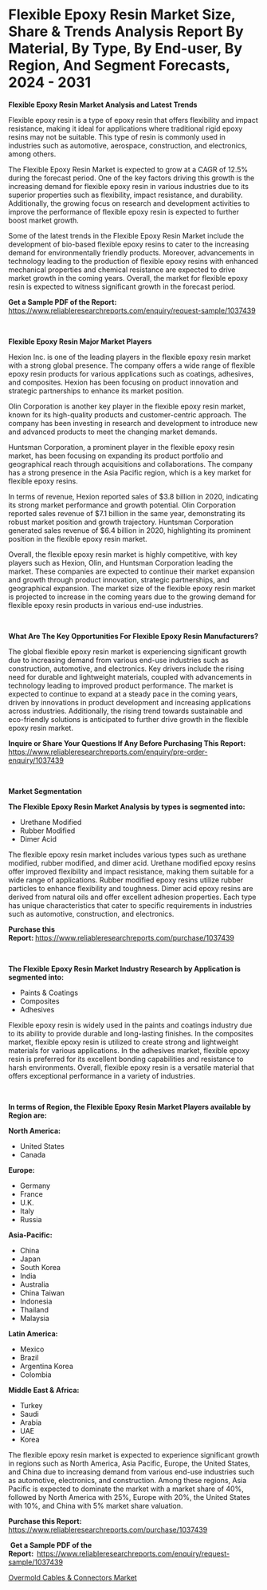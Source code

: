<p><h1>Flexible Epoxy Resin Market Size, Share & Trends Analysis Report By Material, By Type, By End-user, By Region, And Segment Forecasts, 2024 - 2031</h1></p><p><strong>Flexible Epoxy Resin Market Analysis and Latest Trends</strong></p>
<p><p>Flexible epoxy resin is a type of epoxy resin that offers flexibility and impact resistance, making it ideal for applications where traditional rigid epoxy resins may not be suitable. This type of resin is commonly used in industries such as automotive, aerospace, construction, and electronics, among others.</p><p>The Flexible Epoxy Resin Market is expected to grow at a CAGR of 12.5% during the forecast period. One of the key factors driving this growth is the increasing demand for flexible epoxy resin in various industries due to its superior properties such as flexibility, impact resistance, and durability. Additionally, the growing focus on research and development activities to improve the performance of flexible epoxy resin is expected to further boost market growth.</p><p>Some of the latest trends in the Flexible Epoxy Resin Market include the development of bio-based flexible epoxy resins to cater to the increasing demand for environmentally friendly products. Moreover, advancements in technology leading to the production of flexible epoxy resins with enhanced mechanical properties and chemical resistance are expected to drive market growth in the coming years. Overall, the market for flexible epoxy resin is expected to witness significant growth in the forecast period.</p></p>
<p><strong>Get a Sample PDF of the Report:&nbsp;</strong> <a href="https://www.reliableresearchreports.com/enquiry/request-sample/1037439">https://www.reliableresearchreports.com/enquiry/request-sample/1037439</a></p>
<p>&nbsp;</p>
<p><strong>Flexible Epoxy Resin Major Market Players</strong></p>
<p><p>Hexion Inc. is one of the leading players in the flexible epoxy resin market with a strong global presence. The company offers a wide range of flexible epoxy resin products for various applications such as coatings, adhesives, and composites. Hexion has been focusing on product innovation and strategic partnerships to enhance its market position.</p><p>Olin Corporation is another key player in the flexible epoxy resin market, known for its high-quality products and customer-centric approach. The company has been investing in research and development to introduce new and advanced products to meet the changing market demands.</p><p>Huntsman Corporation, a prominent player in the flexible epoxy resin market, has been focusing on expanding its product portfolio and geographical reach through acquisitions and collaborations. The company has a strong presence in the Asia Pacific region, which is a key market for flexible epoxy resins.</p><p>In terms of revenue, Hexion reported sales of $3.8 billion in 2020, indicating its strong market performance and growth potential. Olin Corporation reported sales revenue of $7.1 billion in the same year, demonstrating its robust market position and growth trajectory. Huntsman Corporation generated sales revenue of $6.4 billion in 2020, highlighting its prominent position in the flexible epoxy resin market.</p><p>Overall, the flexible epoxy resin market is highly competitive, with key players such as Hexion, Olin, and Huntsman Corporation leading the market. These companies are expected to continue their market expansion and growth through product innovation, strategic partnerships, and geographical expansion. The market size of the flexible epoxy resin market is projected to increase in the coming years due to the growing demand for flexible epoxy resin products in various end-use industries.</p></p>
<p>&nbsp;</p>
<p><strong>What Are The Key Opportunities For Flexible Epoxy Resin Manufacturers?</strong></p>
<p><p>The global flexible epoxy resin market is experiencing significant growth due to increasing demand from various end-use industries such as construction, automotive, and electronics. Key drivers include the rising need for durable and lightweight materials, coupled with advancements in technology leading to improved product performance. The market is expected to continue to expand at a steady pace in the coming years, driven by innovations in product development and increasing applications across industries. Additionally, the rising trend towards sustainable and eco-friendly solutions is anticipated to further drive growth in the flexible epoxy resin market.</p></p>
<p><strong>Inquire or Share Your Questions If Any Before Purchasing This Report:</strong> <a href="https://www.reliableresearchreports.com/enquiry/pre-order-enquiry/1037439">https://www.reliableresearchreports.com/enquiry/pre-order-enquiry/1037439</a></p>
<p>&nbsp;</p>
<p><strong>Market Segmentation</strong></p>
<p><strong>The Flexible Epoxy Resin Market Analysis by types is segmented into:</strong></p>
<p><ul><li>Urethane Modified</li><li>Rubber Modified</li><li>Dimer Acid</li></ul></p>
<p><p>The flexible epoxy resin market includes various types such as urethane modified, rubber modified, and dimer acid. Urethane modified epoxy resins offer improved flexibility and impact resistance, making them suitable for a wide range of applications. Rubber modified epoxy resins utilize rubber particles to enhance flexibility and toughness. Dimer acid epoxy resins are derived from natural oils and offer excellent adhesion properties. Each type has unique characteristics that cater to specific requirements in industries such as automotive, construction, and electronics.</p></p>
<p><strong>Purchase this Report:&nbsp;</strong><a href="https://www.reliableresearchreports.com/purchase/1037439">https://www.reliableresearchreports.com/purchase/1037439</a></p>
<p>&nbsp;</p>
<p><strong>The Flexible Epoxy Resin Market Industry Research by Application is segmented into:</strong></p>
<p><ul><li>Paints & Coatings</li><li>Composites</li><li>Adhesives</li></ul></p>
<p><p>Flexible epoxy resin is widely used in the paints and coatings industry due to its ability to provide durable and long-lasting finishes. In the composites market, flexible epoxy resin is utilized to create strong and lightweight materials for various applications. In the adhesives market, flexible epoxy resin is preferred for its excellent bonding capabilities and resistance to harsh environments. Overall, flexible epoxy resin is a versatile material that offers exceptional performance in a variety of industries.</p></p>
<p>&nbsp;</p>
<p><strong>In terms of Region, the Flexible Epoxy Resin Market Players available by Region are:</strong></p>
<p>
    <p> <strong> North America: </strong>
        <ul>
            <li>United States</li>
            <li>Canada</li>
        </ul>
        </p> 
    <p> <strong> Europe: </strong>
        <ul>
            <li>Germany</li>
            <li>France</li>
            <li>U.K.</li>
            <li>Italy</li>
            <li>Russia</li>
        </ul>
        </p> 
    <p> <strong> Asia-Pacific: </strong>
        <ul>
            <li>China</li>
            <li>Japan</li>
            <li>South Korea</li>
            <li>India</li>
            <li>Australia</li>
            <li>China Taiwan</li>
            <li>Indonesia</li>
            <li>Thailand</li>
            <li>Malaysia</li>
        </ul>
        </p> 
    <p> <strong> Latin America: </strong>
        <ul>
            <li>Mexico</li>
            <li>Brazil</li>
            <li>Argentina Korea</li>
            <li>Colombia</li>
        </ul>
        </p> 
    <p> <strong> Middle East & Africa: </strong>
        <ul>
            <li>Turkey</li>
            <li>Saudi</li>
            <li>Arabia</li>
            <li>UAE</li>
            <li>Korea</li>
        </ul>
    </p>
    </p>
<p><p>The flexible epoxy resin market is expected to experience significant growth in regions such as North America, Asia Pacific, Europe, the United States, and China due to increasing demand from various end-use industries such as automotive, electronics, and construction. Among these regions, Asia Pacific is expected to dominate the market with a market share of 40%, followed by North America with 25%, Europe with 20%, the United States with 10%, and China with 5% market share valuation.</p></p>
<p><strong>Purchase this Report: </strong><a href="https://www.reliableresearchreports.com/purchase/1037439">https://www.reliableresearchreports.com/purchase/1037439</a></p>
<p>&nbsp;<strong>Get a Sample PDF of the Report:&nbsp;&nbsp;</strong><a href="https://www.reliableresearchreports.com/enquiry/request-sample/1037439">https://www.reliableresearchreports.com/enquiry/request-sample/1037439</a></p>
<p><strong></strong></p>
<p><p><a href="https://gamy-alyssum-396.notion.site/Overmold-Cables-Connectors-Market-Size-Growing-and-Forecasted-for-period-from-2024-2031-and-prov-6263b3c7cd4248b9865ca4928407a5b4">Overmold Cables & Connectors Market</a></p></p>